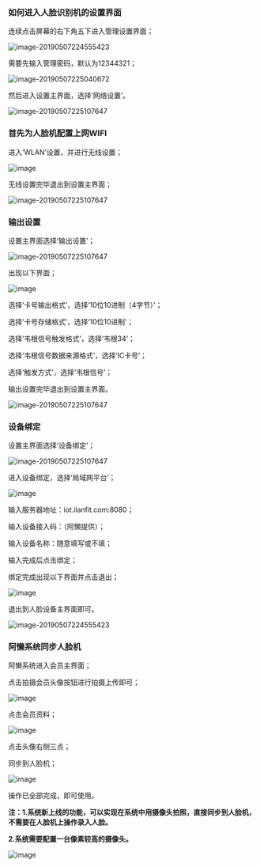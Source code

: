 ### 如何进入人脸识别机的设置界面

连续点击屏幕的右下角五下进入管理设置界面；

![image-20190507224555423](../assets/face/image-20190507224555423.png)

需要先输入管理密码，默认为12344321；

![image-20190507225040672](../assets/face/image-20190507225040672.png)

然后进入设置主界面，选择‘网络设置’。

![image-20190507225107647](../assets/face/image-20190507225107647.png)

### 首先为人脸机配置上网WIFI

进入‘WLAN’设置，并进行无线设置；

![image](../assets/face/1.jpg)

无线设置完毕退出到设置主界面；

![image-20190507225107647](../assets/face/image-20190507225107647.png)

### 输出设置

设置主界面选择‘输出设置’；

![image-20190507225107647](../assets/face/image-20190507225107647.png)

出现以下界面；

![image](../assets/face/7.jpg)

选择‘卡号输出格式’，选择‘10位10进制（4字节）’；

选择‘卡号存储格式’，选择‘10位10进制’；

选择‘韦根信号触发格式’，选择‘韦根34’；

选择‘韦根信号数据来源格式’，选择‘IC卡号’；

选择‘触发方式’，选择‘韦根信号’；

输出设置完毕退出到设置主界面。

![image-20190507225107647](../assets/face/image-20190507225107647.png)

### 设备绑定

设置主界面选择‘设备绑定’；

![image-20190507225107647](../assets/face/image-20190507225107647.png)

进入设备绑定，选择‘局域网平台’；

![image](../assets/face/8.jpg)

输入服务器地址：iot.ilanfit.com:8080；

输入设备接入码：（阿懒提供）；

输入设备名称：随意填写或不填；

输入完成后点击绑定；

绑定完成出现以下界面并点击退出；

![image](../assets/face/9.jpg)

退出到人脸设备主界面即可。

![image-20190507224555423](../assets/face/image-20190507224555423.png)

### 阿懒系统同步人脸机

阿懒系统进入会员主界面；

点击拍摄会员头像按钮进行拍摄上传即可；

![image](../assets/face/10.png)

点击会员资料；

![image](../assets/face/11.png)

点击头像右侧三点；

同步到人脸机；

![image](../assets/face/12.png)

操作已全部完成，即可使用。



**注：1.系统新上线的功能，可以实现在系统中用摄像头拍照，直接同步到人脸机，不需要在人脸机上操作录入人脸。** 

**2.系统需要配置一台像素较高的摄像头。**

 

![image](../assets/face/12.png)

